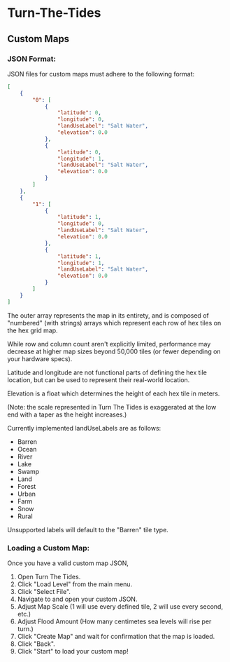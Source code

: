 # Turn-The-Tides

## Custom Maps
### JSON Format:
JSON files for custom maps must adhere to the following format:
```JSON
[
    {
        "0": [
            {
                "latitude": 0,
                "longitude": 0,
                "landUseLabel": "Salt Water",
                "elevation": 0.0
            },
            {
                "latitude": 0,
                "longitude": 1,
                "landUseLabel": "Salt Water",
                "elevation": 0.0
            }
        ]
    },
    {
        "1": [
            {
                "latitude": 1,
                "longitude": 0,
                "landUseLabel": "Salt Water",
                "elevation": 0.0
            },
            {
                "latitude": 1,
                "longitude": 1,
                "landUseLabel": "Salt Water",
                "elevation": 0.0
            }
        ]
    }
]
```
The outer array represents the map in its entirety, and is composed of "numbered" (with strings) arrays which represent each row of hex tiles on the hex grid map.

While row and column count aren't explicitly limited, performance may decrease at higher map sizes beyond 50,000 tiles (or fewer depending on your hardware specs).

Latitude and longitude are not functional parts of defining the hex tile location, but can be used to represent their real-world location.

Elevation is a float which determines the height of each hex tile in meters.

(Note: the scale represented in Turn The Tides is exaggerated at the low end with a taper as the height increases.)

Currently implemented landUseLabels are as follows:
<ul>
<li>
Barren
<li>
Ocean
<li>
River
<li>
Lake
<li>
Swamp
<li>
Land
<li>
Forest
<li>
Urban
<li>
Farm
<li>
Snow
<li>
Rural
</ul>

Unsupported labels will default to the "Barren" tile type.

### Loading a Custom Map:
Once you have a valid custom map JSON, 
<ol>
<li> Open Turn The Tides.
<li> Click "Load Level" from the main menu.
<li> Click "Select File".
<li> Navigate to and open your custom JSON.
<li> Adjust Map Scale (1 will use every defined tile, 2 will use every second, etc.)
<li> Adjust Flood Amount (How many centimetes sea levels will rise per turn.)
<li> Click "Create Map" and wait for confirmation that the map is loaded.
<li> Click "Back".
<li> Click "Start" to load your custom map!